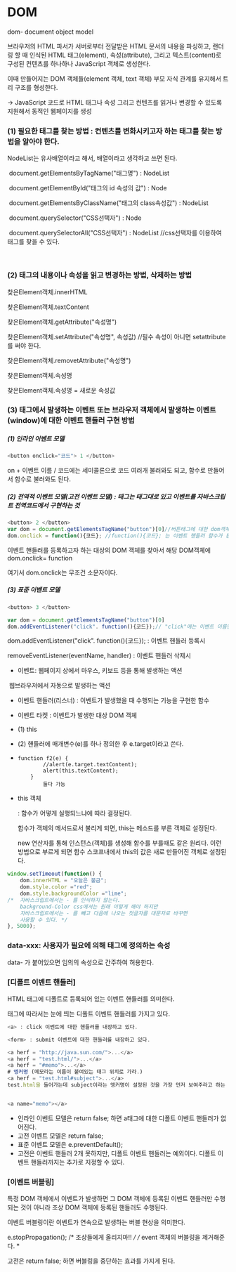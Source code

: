 

# DOM

dom- document object model 

브라우저의 HTML 파서가 서버로부터 전달받은 HTML 문서의 내용을 파싱하고, 랜더링 할 때 인식된 HTML 태그(element), 속성(attribute), 그리고 텍스트(content)로 구성된 컨텐츠를 하나하나 JavaScript 객체로 생성한다.

이때 만들어지는 DOM 객체들(element 객체, text 객체) 부모 자식 관계를 유지해서 트리 구조를 형성한다.

-> JavaScript 코드로 HTML 태그나 속성 그리고 컨텐츠를 읽거나 변경할 수 있도록 지원해서 동적인 웹페이지를 생성

### (1) 필요한 태그를 찾는 방법 : 컨텐츠를 변화시키고자 하는 태그를 찾는 방법을 알아야 한다.

NodeList는 유사배열이라고 해서, 배열이라고 생각하고 쓰면 된다.

​		document.getElementsByTagName("태그명") : NodeList

​		document.getElementById("태그의 id 속성의 값") : Node

​		document.getElementsByClassName("태그의 class속성값") : NodeList

​		document.querySelector("CSS선택자") : Node	

​		document.querySelectorAll("CSS선택자") : NodeList	//css선택자를 이용하여 태그를 찾을 수 있다.

​		

### (2) 태그의 내용이나 속성을 읽고 변경하는 방법, 삭제하는 방법

찾은Element객체.innerHTML

찾은Element객체.textContent

찾은Element객체.getAttribute("속성명")

찾은Element객체.setAttribute("속성명", 속성값) //필수 속성이 아니면 setattribute를 써야 한다.

찾은Element객체.removetAttribute("속성명")

찾은Element객체.속성명

찾은Element객체.속성명 = 새로운 속성값



### (3) 태그에서 발생하는 이벤트 또는 브라우저 객체에서 발생하는 이벤트(window)에 대한 이벤트 핸들러 구현 방법

##### (1) 인라인 이벤트 모델

```javascript
<button onclick="코드"> 1 </button>
```

on + 이벤트 이름 / 코드에는 세미콜론으로 코드 여러개 불러와도 되고, 함수로 만들어서 함수로 불러와도 된다.

##### (2) 전역적 이벤트 모델(고전 이벤트 모델) : 태그는 태그대로 있고 이벤트를 자바스크립트 전역코드에서 구현하는 것

```javascript
<button> 2 </button>
var dom = document.getElementsTagName("button")[0]//버튼태그에 대한 dom객체가 있다.
dom.onclick = function(){코드}; //function(){코드}; 는 이벤트 핸들러 함수가 된다.

```

이벤트 핸들러를 등록하고자 하는 대상의 DOM 객체를 찾아서 해당 DOM객체에 dom.onclick= function

여기서 dom.onclick는 무조건 소문자이다.

##### (3) 표준 이벤트 모델

```javascript
<button> 3 </button>

var dom = document.getElementsTagName("button")[0]
dom.addEventListener("click". function(){코드});// "click"에는 이벤트 이름만 줘야 한다.
```

dom.addEventListener("click". function(){코드}); : 이벤트 핸들러 등록시

removeEventListener(eventName, handler) : 이벤트 핸들러 삭제시



- 이벤트: 웹페이지 상에서 마우스, 키보드 등을 통해 발생하는 액션 

​			웹브라우저에서 자동으로 발생하는 액션

- 이벤트 핸들러(리스너) : 이벤트가 발생했을 때 수행되는 기능을 구현한 함수

-  이벤트 타켓 : 이벤트가 발생한 대상 DOM 객체

  - (1) this

  - (2) 핸들러에 매개변수(e)를 하나 정의한 후 e.target이라고 쓴다.

  - ```
    function f2(e) {
    		//alert(e.target.textContent);
    		alert(this.textContent);
    	} 
    		둘다 가능
    ```

    



- this 객체

  : 함수가 어떻게 실행되느냐에 따라 결정된다.

  함수가 객체의 메서드로서 불리게 되면, this는 메소드를 부른 객체로 설정된다.

  new 연산자를 통해 인스턴스(객체)를 생성해 함수를 부를때도 같은 원리다. 이런 방법으로 부르게 되면 함수 스코프내에서 this의 값은 새로 만들어진 객체로 설정된다.

  

```javascript
window.setTimeout(function() {
	dom.innerHTML = "오늘은 불금";
	dom.style.color ="red";
	dom.style.backgroundColor ="lime";
/* 	자바스크립트에서는 - 를 인식하지 않는다.
	background-Color css에서는 원래 이렇게 해야 하지만
	자바스크립트에서는 - 를 빼고 다음에 나오는 첫글자를 대문자로 바꾸면
	사용할 수 있다. */
}, 5000);
```





### data-xxx: 사용자가 필요에 의해 태그에 정의하는 속성

data- 가 붙어있으면 임의의 속성으로 간주하여 허용한다.



### [디폴트 이벤트 핸들러]

HTML 태그에 디폴트로 등록되어 있는 이벤트 핸들러를 의미한다. 

태그에 따라서는 눈에 띄는 디폴트 이벤트 핸들러를 가지고 있다.

```javascript
<a> : click 이벤트에 대한 핸들러를 내장하고 있다.

<form> : submit 이벤트에 대한 핸들러를 내장하고 있다. 

<a herf = "http://java.sun.com/">...</a>
<a herf = "test.html/">...</a>
<a herf = "#memo">...</a>
# 엥커명 (메모라는 이름이 붙여있는 태그 위치로 가라.)
<a herf = "test.html#subject">...</a>
test.html을 들어가는데 subject이라는 앵커명이 설정된 것을 가장 먼저 보여주라고 하는 것이다.


<a name="memo"></a>

```

- 인라인 이벤트 모델은 return false; 하면 a태그에 대한 디폴트 이벤트 핸들러가 없어진다.
- 고전 이벤트 모델은 return false;
- 표준 이벤트 모델은 e.preventDefault(); 
- 고전은 이벤트 핸들러 2개 못하지만, 디폴트 이벤트 핸들러는 예외이다. 디폴트 이벤트 핸들러까지는 추가로 지정할 수 있다.



### [이벤트 버블링]

특정 DOM 객체에서 이벤트가 발생하면 그 DOM 객체에 등록된 이벤트 핸들러만 수행되는 것이 아니라 조상 DOM 객체에 등록된 핸들러도 수행된다.

이벤트 버블링이란 이벤트가 연속으로 발생하는 버블 현상을 의미한다.

e.stopPropagation();
	/* 조상들에게 올리지마!! */
	/*  event 객체의 버블링을 제거해준다. *

고전은 return false; 하면 버블링을 중단하는 효과를 가지게 된다.





